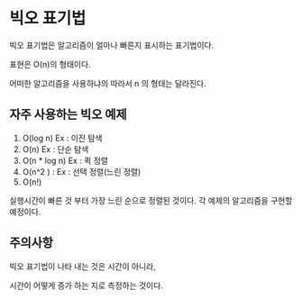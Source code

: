 # 빅오 표기법

빅오 표기법은 알고리즘이 얼마나 빠른지 표시하는 표기법이다.

표현은 O(n)의 형태이다.

어떠한 알고리즘을 사용하냐의 따라서 n 의 형태는 달라진다.

## 자주 사용하는 빅오 예제

1. O(log n) Ex : 이진 탐색
2. O(n) Ex : 단순 탐색
3. O(n \* log n) Ex : 퀵 정렬
4. O(n^2 ) : Ex : 선택 정렬(느린 정렬)
5. O(n!)

실행시간이 빠른 것 부터 가장 느린 순으로 정렬된 것이다.
각 예제의 알고리즘을 구현할 예정이다.

## 주의사항

빅오 표기법이 나타 내는 것은 시간이 아니라,

시간이 어떻게 증가 하는 지로 측정하는 것이다.

